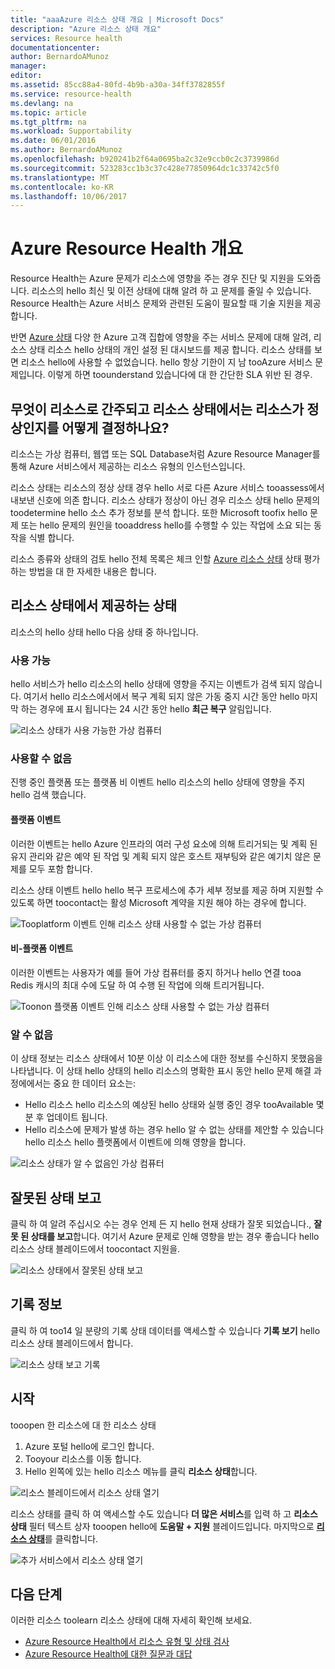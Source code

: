 ```yaml
---
title: "aaaAzure 리소스 상태 개요 | Microsoft Docs"
description: "Azure 리소스 상태 개요"
services: Resource health
documentationcenter: 
author: BernardoAMunoz
manager: 
editor: 
ms.assetid: 85cc88a4-80fd-4b9b-a30a-34ff3782855f
ms.service: resource-health
ms.devlang: na
ms.topic: article
ms.tgt_pltfrm: na
ms.workload: Supportability
ms.date: 06/01/2016
ms.author: BernardoAMunoz
ms.openlocfilehash: b920241b2f64a0695ba2c32e9ccb0c2c3739986d
ms.sourcegitcommit: 523283cc1b3c37c428e77850964dc1c33742c5f0
ms.translationtype: MT
ms.contentlocale: ko-KR
ms.lasthandoff: 10/06/2017
---
```

# <a name="azure-resource-health-overview"></a>Azure Resource Health 개요
 
Resource Health는 Azure 문제가 리소스에 영향을 주는 경우 진단 및 지원을 도와줍니다. 리소스의 hello 최신 및 이전 상태에 대해 알려 하 고 문제를 줄일 수 있습니다. Resource Health는 Azure 서비스 문제와 관련된 도움이 필요할 때 기술 지원을 제공합니다.

반면 [Azure 상태](https://status.azure.com) 다양 한 Azure 고객 집합에 영향을 주는 서비스 문제에 대해 알려, 리소스 상태 리소스 hello 상태의 개인 설정 된 대시보드를 제공 합니다. 리소스 상태를 보면 리소스 hello에 사용할 수 없었습니다. hello 항상 기한이 지 남 tooAzure 서비스 문제입니다. 이렇게 하면 toounderstand 있습니다에 대 한 간단한 SLA 위반 된 경우. 

## <a name="what-is-considered-a-resource-and-how-does-resource-health-decides-if-a-resource-is-healthy-or-not"></a>무엇이 리소스로 간주되고 리소스 상태에서는 리소스가 정상인지를 어떻게 결정하나요?
리소스는 가상 컴퓨터, 웹앱 또는 SQL Database처럼 Azure Resource Manager를 통해 Azure 서비스에서 제공하는 리소스 유형의 인스턴스입니다.

리소스 상태는 리소스의 정상 상태 경우 hello 서로 다른 Azure 서비스 tooassess에서 내보낸 신호에 의존 합니다. 리소스 상태가 정상이 아닌 경우 리소스 상태 hello 문제의 toodetermine hello 소스 추가 정보를 분석 합니다. 또한 Microsoft toofix hello 문제 또는 hello 문제의 원인을 tooaddress hello를 수행할 수 있는 작업에 소요 되는 동작을 식별 합니다. 

리소스 종류와 상태의 검토 hello 전체 목록은 체크 인할 [Azure 리소스 상태](resource-health-checks-resource-types.md) 상태 평가 하는 방법을 대 한 자세한 내용은 합니다.

## <a name="health-status-provided-by-resource-health"></a>리소스 상태에서 제공하는 상태
리소스의 hello 상태 hello 다음 상태 중 하나입니다.

### <a name="available"></a>사용 가능
hello 서비스가 hello 리소스의 hello 상태에 영향을 주지는 이벤트가 검색 되지 않습니다. 여기서 hello 리소스에서에서 복구 계획 되지 않은 가동 중지 시간 동안 hello 마지막 하는 경우에 표시 됩니다는 24 시간 동안 hello **최근 복구** 알림입니다.

![리소스 상태가 사용 가능한 가상 컴퓨터](./media/resource-health-overview/Available.png)

### <a name="unavailable"></a>사용할 수 없음
진행 중인 플랫폼 또는 플랫폼 비 이벤트 hello 리소스의 hello 상태에 영향을 주지 hello 검색 했습니다.

#### <a name="platform-events"></a>플랫폼 이벤트
이러한 이벤트는 hello Azure 인프라의 여러 구성 요소에 의해 트리거되는 및 계획 된 유지 관리와 같은 예약 된 작업 및 계획 되지 않은 호스트 재부팅와 같은 예기치 않은 문제를 모두 포함 합니다.

리소스 상태 이벤트 hello hello 복구 프로세스에 추가 세부 정보를 제공 하며 지원할 수 있도록 하면 toocontact는 활성 Microsoft 계약을 지원 해야 하는 경우에 합니다.

![Tooplatform 이벤트 인해 리소스 상태 사용할 수 없는 가상 컴퓨터](./media/resource-health-overview/Unavailable.png)

#### <a name="non-platform-events"></a>비-플랫폼 이벤트
이러한 이벤트는 사용자가 예를 들어 가상 컴퓨터를 중지 하거나 hello 연결 tooa Redis 캐시의 최대 수에 도달 하 여 수행 된 작업에 의해 트리거됩니다.

![Toonon 플랫폼 이벤트 인해 리소스 상태 사용할 수 없는 가상 컴퓨터](./media/resource-health-overview/Unavailable_NonPlatform.png)

### <a name="unknown"></a>알 수 없음
이 상태 정보는 리소스 상태에서 10분 이상 이 리소스에 대한 정보를 수신하지 못했음을 나타냅니다. 이 상태 hello 상태의 hello 리소스의 명확한 표시 동안 hello 문제 해결 과정에에서는 중요 한 데이터 요소는:
* Hello 리소스 hello 리소스의 예상된 hello 상태와 실행 중인 경우 tooAvailable 몇 분 후 업데이트 됩니다.
* Hello 리소스에 문제가 발생 하는 경우 hello 알 수 없는 상태를 제안할 수 있습니다 hello 리소스 hello 플랫폼에서 이벤트에 의해 영향을 합니다.

![리소스 상태가 알 수 없음인 가상 컴퓨터](./media/resource-health-overview/Unknown.png)

## <a name="report-an-incorrect-status"></a>잘못된 상태 보고
클릭 하 여 알려 주십시오 수는 경우 언제 든 지 hello 현재 상태가 잘못 되었습니다., **잘못 된 상태를 보고**합니다. 여기서 Azure 문제로 인해 영향을 받는 경우 좋습니다 hello 리소스 상태 블레이드에서 toocontact 지원을. 

![리소스 상태에서 잘못된 상태 보고](./media/resource-health-overview/incorrect-status.png)

## <a name="historical-information"></a>기록 정보
클릭 하 여 too14 일 분량의 기록 상태 데이터를 액세스할 수 있습니다 **기록 보기** hello 리소스 상태 블레이드에서 합니다. 

![리소스 상태 보고 기록](./media/resource-health-overview/history-blade.png)

## <a name="getting-started"></a>시작
tooopen 한 리소스에 대 한 리소스 상태
1.  Azure 포털 hello에 로그인 합니다.
2.  Tooyour 리소스를 이동 합니다.
3.  Hello 왼쪽에 있는 hello 리소스 메뉴를 클릭 **리소스 상태**합니다.

![리소스 블레이드에서 리소스 상태 열기](./media/resource-health-overview/from-resource-blade.png)

리소스 상태를 클릭 하 여 액세스할 수도 있습니다 **더 많은 서비스**를 입력 하 고 **리소스 상태** 필터 텍스트 상자 tooopen hello에 **도움말 + 지원** 블레이드입니다. 마지막으로 [**리소스 상태**](https://ms.portal.azure.com/#blade/Microsoft_Azure_Monitoring/AzureMonitoringBrowseBlade/resourceHealth)를 클릭합니다.

![추가 서비스에서 리소스 상태 열기](./media/resource-health-overview/FromOtherServices.png)

## <a name="next-steps"></a>다음 단계

이러한 리소스 toolearn 리소스 상태에 대해 자세히 확인해 보세요.
-  [Azure Resource Health에서 리소스 유형 및 상태 검사](resource-health-checks-resource-types.md)
-  [Azure Resource Health에 대한 질문과 대답](resource-health-faq.md)




